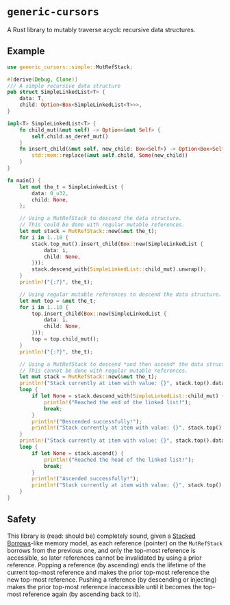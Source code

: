 # `generic-cursors`

A Rust library to mutably traverse acyclc recursive data structures.


## Example

```rs
use generic_cursors::simple::MutRefStack;

#[derive(Debug, Clone)]
/// A simple recursive data structure
pub struct SimpleLinkedList<T> {
    data: T,
    child: Option<Box<SimpleLinkedList<T>>>,
}

impl<T> SimpleLinkedList<T> {
    fn child_mut(&mut self) -> Option<&mut Self> {
        self.child.as_deref_mut()
    }
    fn insert_child(&mut self, new_child: Box<Self>) -> Option<Box<Self>> {
        std::mem::replace(&mut self.child, Some(new_child))
    }
}

fn main() {
    let mut the_t = SimpleLinkedList {
        data: 0_u32,
        child: None,
    };

    // Using a MutRefStack to descend the data structure.
    // This could be done with regular mutable references.
    let mut stack = MutRefStack::new(&mut the_t);
    for i in 1..10 {
        stack.top_mut().insert_child(Box::new(SimpleLinkedList {
            data: i,
            child: None,
        }));
        stack.descend_with(SimpleLinkedList::child_mut).unwrap();
    }
    println!("{:?}", the_t);

    // Using regular mutable references to descend the data structure.
    let mut top = &mut the_t;
    for i in 1..10 {
        top.insert_child(Box::new(SimpleLinkedList {
            data: i,
            child: None,
        }));
        top = top.child_mut();
    }
    println!("{:?}", the_t);

    // Using a MutRefStack to descend *and then ascend* the data structure.
    // This cannot be done with regular mutable references.
    let mut stack = MutRefStack::new(&mut the_t);
    println!("Stack currently at item with value: {}", stack.top().data);
    loop {
        if let None = stack.descend_with(SimpleLinkedList::child_mut) {
            println!("Reached the end of the linked list!");
            break;
        }
        println!("Descended successfully!");
        println!("Stack currently at item with value: {}", stack.top().data);
    }
    println!("Stack currently at item with value: {}", stack.top().data);
    loop {
        if let None = stack.ascend() {
            println!("Reached the head of the linked list!");
            break;
        }
        println!("Ascended successfully!");
        println!("Stack currently at item with value: {}", stack.top().data);
    }
}
```

## Safety

This library is (read: should be) completely sound, given a [Stacked Borrows](https://github.com/rust-lang/unsafe-code-guidelines/blob/master/wip/stacked-borrows.md)-like memory model, as each reference (pointer) on the `MutRefStack` borrows from the previous one, and only the top-most reference is accessible, so later references cannot be invalidated by using a prior reference. Popping a reference (by ascending) ends the lifetime of the current top-most reference and makes the prior top-most reference the new top-most reference. Pushing a reference (by descending or injecting) makes the prior top-most reference inaccessible until it becomes the top-most reference again (by ascending back to it).
